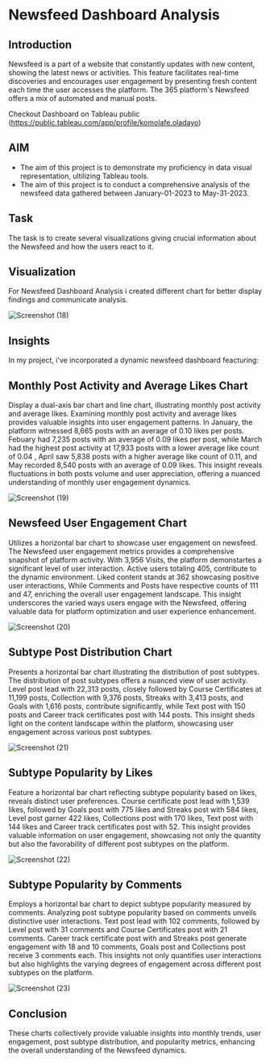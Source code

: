# Newsfeed Dashboard Analysis

## Introduction
Newsfeed is a part of a website that constantly updates with new content, showing the latest news or activities. This feature facilitates real-time discoveries and encourages user engagement by presenting fresh content each time the user accesses the platform. The 365 platform's Newsfeed offers a mix of automated and manual posts.

Checkout Dashboard on Tableau public (https://public.tableau.com/app/profile/komolafe.oladayo)

## AIM
- The aim of this project is to demonstrate my proficiency in data visual representation, ultilizing Tableau tools.  
- The aim of this project is to conduct a comprehensive analysis of the newsfeed data gathered between January-01-2023 to May-31-2023.

## Task
The task is to create several visualizations giving crucial information about the Newsfeed and how the users react to it.

## Visualization
For Newsfeed Dashboard Analysis i created different chart for better display findings and communicate analysis.

![Screenshot (18)](https://github.com/olaanalyst/Newsfeed-Dashboard-Analysis/assets/141564936/565a8b0f-a9ea-4dbb-a679-6f5c15b2d175)

## Insights
In my project, i've incorporated a dynamic newsfeed dashboard feacturing:

## Monthly Post Activity and Average Likes Chart
Display a dual-axis bar chart and line chart, illustrating monthly post activity and average likes. Examining monthly post activity and average likes provides valuable insights into user engagement patterns. In January, the platform witnessed 8,665 posts with an average of 0.10 likes per posts. Febuary had 7,235 posts with an average of 0.09 likes per post, while March had the highest post activity at 17,933 posts with a lower average like count of 0.04 , April saw 5,838 posts with a higher average like count of 0.11, and May recorded 8,540 posts with an average of 0.09 likes. This insight reveals fluctuations in both posts volume and user appreciation, offering a nuanced understanding of monthly user engagement dynamics.

![Screenshot (19)](https://github.com/olaanalyst/Newsfeed-Dashboard-Analysis/assets/141564936/6b5d08a1-2bbd-4822-836a-add998106a2b)

## Newsfeed User Engagement Chart 
Utilizes a horizontal bar chart to showcase user engagement on newsfeed. The Newsfeed user engagement metrics provides a comprehensive snapshot of platform activity. With 3,956 Visits, the platform demonstartes a significant level of user interaction. Active users totaling 405, contribute to the dynamic environment. Liked content stands at 362 showcasing positive user interactions, While Comments and Posts have respective counts of 111 and 47, enriching the overall user engagement landscape. This insight underscores the varied ways users engage with the Newsfeed, offering valuable data for platform optimization and user experience enhancement.  

![Screenshot (20)](https://github.com/olaanalyst/Newsfeed-Dashboard-Analysis/assets/141564936/08f3acd0-9054-44db-a153-ad751423ac4d)

## Subtype Post Distribution Chart
Presents a horizontal bar chart illustrating the distribution of post subtypes. The distribution of post subtypes offers a nuanced view of user activity. Level post lead with 22,313 posts, closely followed by Course Certificates at 11,199 posts, Collection with 9,376 posts, Streaks with 3,413 posts, and Goals with 1,616 posts, contribute significantly, while Text post with 150 posts and Career track certificates post with 144 posts. This insight sheds light on the content landscape within the platform, showcasing user engagement across various post subtypes.

![Screenshot (21)](https://github.com/olaanalyst/Newsfeed-Dashboard-Analysis/assets/141564936/4b824694-9088-437b-a32d-f60aa76bb1dc)

## Subtype Popularity by Likes
Feature a horizontal bar chart reflecting subtype popularity based on likes, reveals distinct user preferences. Course certificate post lead with 1,539 likes, followed by Goals post with 775 likes and Streaks post with 584 likes, Level post garner 422 likes, Collections post with 170 likes, Text post with 144 likes and Career track certificates post with 52. This insight provides valuable information on user engagement, showcasing not only the quantity but also the favorability of different post subtypes on the platform.

![Screenshot (22)](https://github.com/olaanalyst/Newsfeed-Dashboard-Analysis/assets/141564936/a06a9428-cf24-4e4d-861d-209c58a6ab1b)

## Subtype Popularity by Comments
Employs a horizontal bar chart to depict subtype popularity measured by comments. Analyzing post subtype popularity based on comments unveils distinctive user interactions. Text post lead with 102 comments, followed by Level post with 31 comments and Course Certificates post with 21 comments. Career track certificate post with and Streaks post generate engagement with 18 and 10 comments, Goals post and Collections post receive 3 comments each. This insights not only quantifies user interactions but also highlights the varying degrees of engagement across different post subtypes on the platform.

![Screenshot (23)](https://github.com/olaanalyst/Newsfeed-Dashboard-Analysis/assets/141564936/7c41cb50-40fc-45e2-bd17-15b591f8919f)

## Conclusion
These charts collectively provide valuable insights into monthly trends, user engagement, post subtype distribution, and popularity metrics, enhancing the overall understanding of the Newsfeed dynamics.
